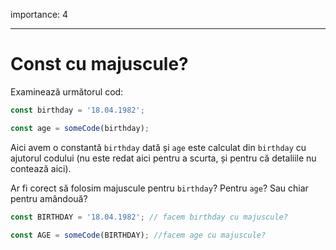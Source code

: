 importance: 4

---

# Const cu majuscule?

Examinează următorul cod:

```js
const birthday = '18.04.1982';

const age = someCode(birthday);
```

Aici avem o constantă `birthday` dată și `age` este calculat din  `birthday` cu ajutorul codului (nu este redat aici pentru a scurta, și pentru că detaliile nu contează aici).

Ar fi corect să folosim majuscule pentru `birthday`? Pentru `age`? Sau chiar pentru amândouă?

```js
const BIRTHDAY = '18.04.1982'; // facem birthday cu majuscule?

const AGE = someCode(BIRTHDAY); //facem age cu majuscule?
```

